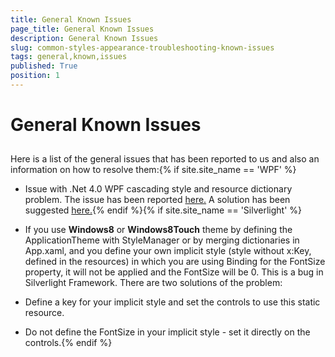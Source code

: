 ```yaml
---
title: General Known Issues
page_title: General Known Issues
description: General Known Issues
slug: common-styles-appearance-troubleshooting-known-issues
tags: general,known,issues
published: True
position: 1
---
```


# General Known Issues



## 

Here is a list of the general issues that has been reported to us and also an information on how to resolve them:{% if site.site_name == 'WPF' %}

* Issue with .Net 4.0 WPF cascading style and resource dictionary problem. The issue has been reported [here.]( http://social.msdn.microsoft.com/Forums/en-US/wpf/thread/f1231b5c-9fd2-40b7-8398-ebf7af8c0d2f/) A solution has been suggested [here.]( http://stackoverflow.com/questions/3419543/adding-a-merged-dictionary-to-a-merged-dictionary/4113594#4113594){% endif %}{% if site.site_name == 'Silverlight' %}

* If you use __Windows8__ or __Windows8Touch__ theme by defining the ApplicationTheme with StyleManager or by merging dictionaries in App.xaml, and you define your own implicit style (style without x:Key, defined in the resources) in which you are using Binding for the FontSize property, it will not be applied and the FontSize will be 0. This is a bug in Silverlight Framework. There are two solutions of the problem:
              

* Define a key for your implicit style and set the controls to use this static resource.

* Do not define the FontSize in your implicit style - set it directly on the controls.{% endif %}
